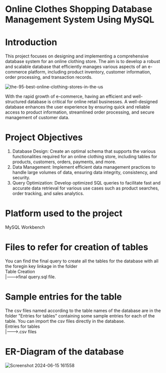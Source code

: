 # Online Clothes Shopping Database Management System Using MySQL

# Introduction
This project focuses on designing and implementing a comprehensive database system for an online clothing store. The aim is to develop a robust and scalable database that efficiently manages various aspects of an e-commerce platform, including product inventory, customer information, order processing, and transaction records.

![the-95-best-online-clothing-stores-in-the-us](https://github.com/ManojKudkyal/Online-clothes-shopping-database-system/assets/119351017/3f060ccd-edae-4322-b371-9f58aed3a6ce)

With the rapid growth of e-commerce, having an efficient and well-structured database is critical for online retail businesses. A well-designed database enhances the user experience by ensuring quick and reliable access to product information, streamlined order processing, and secure management of customer data.


# Project Objectives
1. Database Design:  Create an optimal schema that supports the various functionalities required for an online clothing store, including tables for products, customers, orders, payments, and more.
2. Data Management:  Implement efficient data management practices to handle large volumes of data, ensuring data integrity, consistency, and security.
3. Query Optimization:  Develop optimized SQL queries to facilitate fast and accurate data retrieval for various use cases such as product searches, order tracking, and sales analytics.

# Platform used to the project
MySQL Workbench


# Files to refer for creation of tables
You can find the final query to create all the tables for the database with all the foregin key linkage in the folder <br>
Table Creation <br>    |--->final query.sql file.

# Sample entries for the table
The csv files named according to the table names of the database are in the folder "Entries for tables" containing some sample entries for each of the table.
You can import the csv files directly in the database. <br>
Entries for tables <br>
|--->.csv files


# ER-Diagram of the database
![Screenshot 2024-06-15 161558](https://github.com/ManojKudkyal/Online-clothes-shopping-database-system/assets/119351017/f0af8503-621e-4b2f-adae-a5e71f5236f6)






